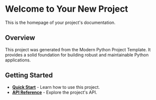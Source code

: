 # Welcome to Your New Project

This is the homepage of your project's documentation.

## Overview

This project was generated from the Modern Python Project Template. It provides a solid foundation for building robust and maintainable Python applications.

## Getting Started

-   **[Quick Start](getting-started.md)** - Learn how to use this project.
-   **[API Reference](reference/core.md)** - Explore the project's API.
